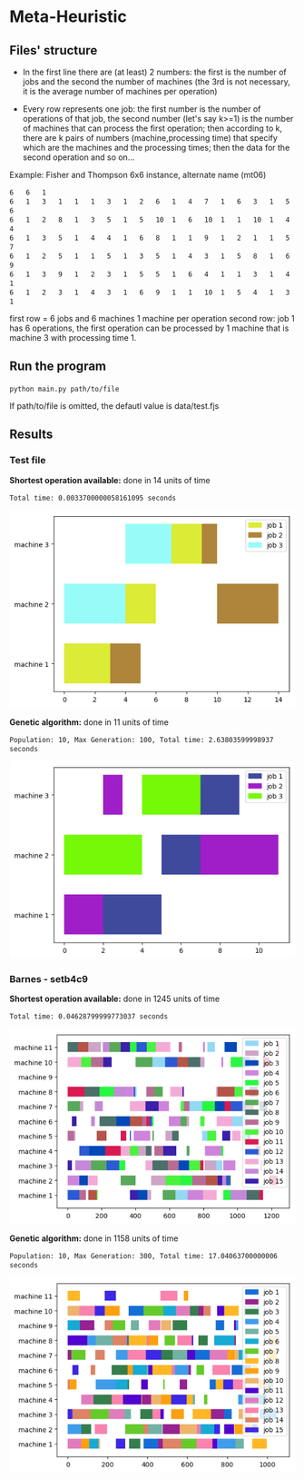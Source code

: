 # Meta-Heuristic

## Files' structure

- In the first line there are (at least) 2 numbers: the first is the number of jobs and the second the number of machines (the 3rd is not necessary, it is the average number of machines per operation)

- Every row represents one job: the first number is the number of operations of that job, the second number (let's say k>=1) is the number of machines that can process the first operation; then according to k, there are k pairs of numbers (machine,processing time) that specify which are the machines and the processing times; then the data for the second operation and so on...

Example: Fisher and Thompson 6x6 instance, alternate name (mt06)

```
6   6   1   
6   1   3   1   1   1   3   1   2   6   1   4   7   1   6   3   1   5   6   
6   1   2   8   1   3   5   1   5   10  1   6   10  1   1   10  1   4   4   
6   1   3   5   1   4   4   1   6   8   1   1   9   1   2   1   1   5   7   
6   1   2   5   1   1   5   1   3   5   1   4   3   1   5   8   1   6   9   
6   1   3   9   1   2   3   1   5   5   1   6   4   1   1   3   1   4   1   
6   1   2   3   1   4   3   1   6   9   1   1   10  1   5   4   1   3   1   
```

first row = 6 jobs and 6 machines 1 machine per operation
second row: job 1 has 6 operations, the first operation can be processed by 1 machine that is machine 3 with processing time 1.

## Run the program

`python main.py path/to/file`

If path/to/file is omitted, the defautl value is data/test.fjs

## Results

### Test file

**Shortest operation available:** done in 14 units of time

    Total time: 0.0033700000058161095 seconds 

![Test file - result with shortest operation available](results/test_shortest_operation.png)

**Genetic algorithm:** done in 11 units of time

    Population: 10, Max Generation: 100, Total time: 2.63803599998937 seconds

![Test file - result with genetic algorithm](results/test_genetic.png)


### Barnes - setb4c9

**Shortest operation available:** done in 1245 units of time

    Total time: 0.04628799999773037 seconds 

![Barnes setb4c9 - result with shortest operation available](results/barnes_setb4c9_shortest_operation.png)

**Genetic algorithm:** done in 1158 units of time

    Population: 10, Max Generation: 300, Total time: 17.04063700000006 seconds

![Barnes setb4c9 - result with lgenetic algorithm](results/barnes_setb4c9_genetic.png)
